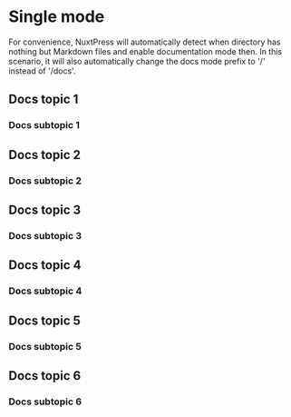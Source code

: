 # Single mode

For convenience, NuxtPress will automatically detect when directory has nothing
but Markdown files and enable documentation mode then. In this scenario, it will
also automatically change the docs mode prefix to '/' instead of '/docs'.

## Docs topic 1

### Docs subtopic 1

## Docs topic 2

### Docs subtopic 2

## Docs topic 3

### Docs subtopic 3

## Docs topic 4

### Docs subtopic 4

## Docs topic 5

### Docs subtopic 5

## Docs topic 6

### Docs subtopic 6
